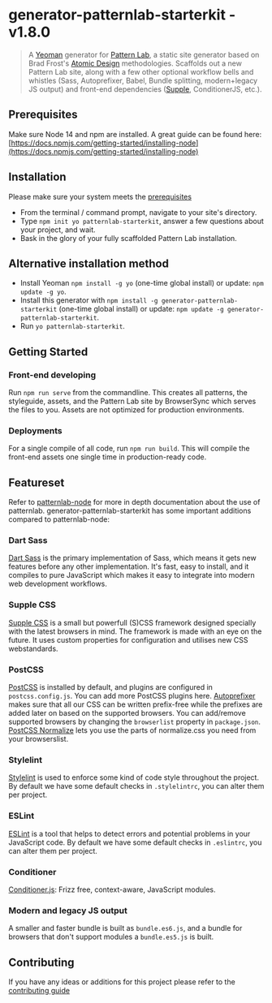 # generator-patternlab-starterkit - v1.8.0

> A [Yeoman](http://yeoman.io) generator for [Pattern Lab](https://patternlab.io/), a static site generator based on Brad Frost's [Atomic Design](http://bradfrostweb.com/blog/post/atomic-web-design/) methodologies.
> Scaffolds out a new Pattern Lab site, along with a few other optional workflow bells and whistles (Sass, Autoprefixer, Babel, Bundle splitting, modern+legacy JS output) and front-end dependencies ([Supple](https://github.com/supple-css/supple), ConditionerJS, etc.).


## Prerequisites
Make sure Node 14 and npm are installed. A great guide can be found here: [https://docs.npmjs.com/getting-started/installing-node](https://docs.npmjs.com/getting-started/installing-node)


## Installation
Please make sure your system meets the [prerequisites](#prerequisites)
- From the terminal / command prompt, navigate to your site's directory.
- Type `npm init yo patternlab-starterkit`, answer a few questions about your project, and wait.
- Bask in the glory of your fully scaffolded Pattern Lab installation.


## Alternative installation method
- Install Yeoman `npm install -g yo` (one-time global install) or update: `npm update -g yo`.
- Install this generator with `npm install -g generator-patternlab-starterkit` (one-time global install) or update: `npm update -g generator-patternlab-starterkit`.
- Run `yo patternlab-starterkit`.


## Getting Started
### Front-end developing
Run `npm run serve` from the commandline. This creates all patterns, the styleguide, assets, and the Pattern Lab site by BrowserSync which serves the files to you. Assets are not optimized for production environments.


### Deployments
For a single compile of all code, run `npm run build`. This will compile the front-end assets one single time in production-ready code.


## Featureset
Refer to [patternlab-node](https://github.com/pattern-lab/patternlab-node) for more in depth documentation about the use of patternlab.
generator-patternlab-starterkit has some important additions compared to patternlab-node:


### Dart Sass
[Dart Sass](https://sass-lang.com/dart-sass) is the primary implementation of Sass, which means it gets new features before any other implementation. It's fast, easy to install, and it compiles to pure JavaScript which makes it easy to integrate into modern web development workflows.


### Supple CSS
[Supple CSS](https://github.com/supple-css/supple) is a small but powerfull (S)CSS framework designed specially with the latest browsers in mind. The framework is made with an eye on the future. It uses custom properties for configuration and utilises new CSS webstandards.


### PostCSS
[PostCSS](https://postcss.org/) is installed by default, and plugins are configured in `postcss.config.js`. You can add more PostCSS plugins here. [Autoprefixer](https://github.com/postcss/autoprefixer) makes sure that all our CSS can be written prefix-free while the prefixes are added later on based on the supported browsers. You can add/remove supported browsers by changing the `browserlist` property in `package.json`. [PostCSS Normalize](https://github.com/csstools/postcss-normalize/blob/master/README.md) lets you use the parts of normalize.css you need from your browserslist.

### Stylelint
[Stylelint](https://github.com/stylelint/stylelint) is used to enforce some kind of code style throughout the project. By default we have some default checks in `.stylelintrc`, you can alter them per project.

### ESLint
[ESLint](http://eslint.org/) is a tool that helps to detect errors and potential problems in your JavaScript code. By default we have some default checks in `.eslintrc`, you can alter them per project.

### Conditioner
[Conditioner.js](https://github.com/rikschennink/conditioner): Frizz free, context-aware, JavaScript modules.

### Modern and legacy JS output
A smaller and faster bundle is built as `bundle.es6.js`, and a bundle for browsers that don't support modules a `bundle.es5.js` is built.

## Contributing
If you have any ideas or additions for this project please refer to the [contributing guide](CONTRIBUTING.md)
